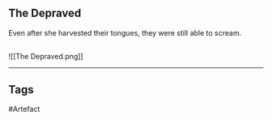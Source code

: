 ## The Depraved
Even after she harvested their tongues, they were still able to scream.
## 
![[The Depraved.png]]

---
## Tags
#Artefact